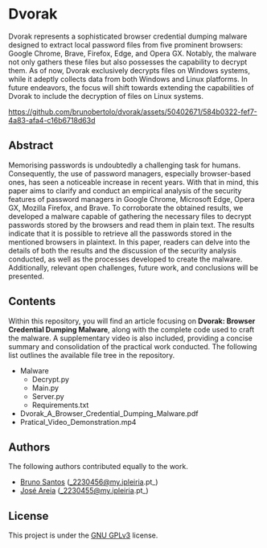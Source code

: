 # Dvorak

Dvorak represents a sophisticated browser credential dumping malware designed to extract local password files from five prominent browsers: Google Chrome, Brave, Firefox, Edge, and Opera GX. Notably, the malware not only gathers these files but also possesses the capability to decrypt them. As of now, Dvorak exclusively decrypts files on Windows systems, while it adeptly collects data from both Windows and Linux platforms. In future endeavors, the focus will shift towards extending the capabilities of Dvorak to include the decryption of files on Linux systems.

https://github.com/brunobertolo/dvorak/assets/50402671/584b0322-fef7-4a83-afa4-c16b6718d63d

## Abstract

Memorising passwords is undoubtedly a challenging task for humans. Consequently, the use of password managers, especially browser-based ones, has seen a noticeable increase in recent years. With that in mind, this paper aims to clarify and conduct an empirical analysis of the security features of password managers in Google Chrome, Microsoft Edge, Opera GX, Mozilla Firefox, and Brave. To corroborate the obtained results, we developed a malware capable of gathering the necessary files to decrypt passwords stored by the browsers and read them in plain text. The results indicate that it is possible to retrieve all the passwords stored in the mentioned browsers in plaintext. In this paper, readers can delve into the details of both the results and the discussion of the security analysis conducted, as well as the processes developed to create the malware. Additionally, relevant open challenges, future work, and conclusions will be presented.

## Contents

Within this repository, you will find an article focusing on **Dvorak: Browser Credential Dumping Malware**, along with the complete code used to craft the malware. A supplementary video is also included, providing a concise summary and consolidation of the practical work conducted. The following list outlines the available file tree in the repository.

- Malware
    - Decrypt.py
    - Main.py
    - Server.py
    - Requirements.txt
- Dvorak_A_Browser_Credential_Dumping_Malware.pdf
- Pratical_Video_Demonstration.mp4

## Authors

The following authors contributed equally to the work.

- [Bruno Santos](https://github.com/brunobertolo) (_2230456@my.ipleiria.pt_)
- [José Areia](https://github.com/joseareia) (_2230455@my.ipleiria.pt_)

## License

This project is under the [GNU GPLv3](https://choosealicense.com/licenses/gpl-3.0/) license.
